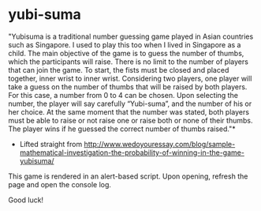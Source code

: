# yubi-suma

"Yubisuma is a traditional number guessing game played in Asian countries such as Singapore. I used to play this too when I lived in Singapore as a child. The main objective of the game is to guess the number of thumbs, which the participants will raise. There is no limit to the number of players that can join the game. To start, the fists must be closed and placed together, inner wrist to inner wrist. Considering two players, one player will take a guess on the number of thumbs that will be raised by both players. For this case, a number from 0 to 4 can be chosen. Upon selecting the number, the player will say carefully “Yubi-suma”, and the number of his or her choice. At the same moment that the number was stated, both players must be able to raise or not raise one or raise both or none of their thumbs. The player wins if he guessed the correct number of thumbs raised."*

* Lifted straight from http://www.wedoyouressay.com/blog/sample-mathematical-investigation-the-probability-of-winning-in-the-game-yubisuma/

This game is rendered in an alert-based script. Upon opening, refresh the page and open the console log.

Good luck!
